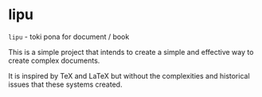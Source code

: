 # lipu

`lipu` - toki pona for document / book

This is a simple project that intends to create a simple and effective way to
create complex documents.

It is inspired by TeX and LaTeX but without the complexities and historical
issues that these systems created.
